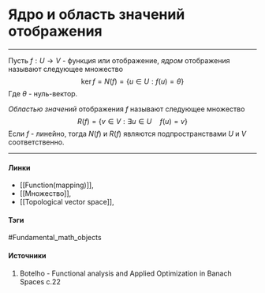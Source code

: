 # Ядро и область значений отображения
***
Пусть $f:U\to V$ - функция или отображение, *ядром* отображения называют следующее множество
$$
\ker f=N(f)=\{u\in U:f(u)=\theta\}
$$
Где $\theta$ - нуль-вектор.

*Областью значений* отображения $f$ называют следующее множество
$$
R(f)=\{v\in V:\exists u\in U\quad f(u)=v\}
$$
Если $f$ - линейно, тогда $N(f)$ и $R(f)$ являются подпространствами $U$ и $V$ соответственно.
***
#### Линки
- [[Function(mapping)]],
- [[Множество]],
- [[Topological vector space]],
#### Тэги
 #Fundamental_math_objects 
#### Источники
1. Botelho - Functional analysis and Applied Optimization in Banach Spaces с.22
